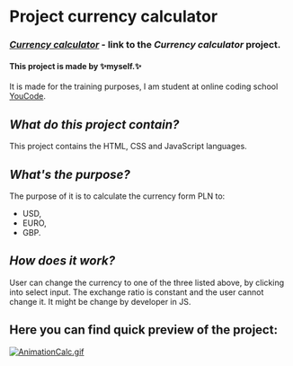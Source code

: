 # **Project currency calculator**
 
### *[Currency calculator](https://myers32.github.io/Currency-calculator/)* - link to the *Currency calculator* project.

#### This project is made by ✨myself.✨ 
It is made for the training purposes, I am student at online coding school [YouCode](https://www.youcode.pl).

## *What do this project contain?*

This project contains the HTML, CSS and JavaScript languages.

## *What's the purpose?*

The purpose of it is to calculate the currency form PLN to: 
- USD,
- EURO,
- GBP.

## *How does it work?*

User can change the currency to one of the three listed above, by clicking into select input.
The exchange ratio is constant and the user cannot change it. It might be change by developer in JS. 

## Here you can find quick preview of the project: 

[![AnimationCalc.gif](https://s3.gifyu.com/images/AnimationCalc.gif)](https://gifyu.com/image/Svazk)
